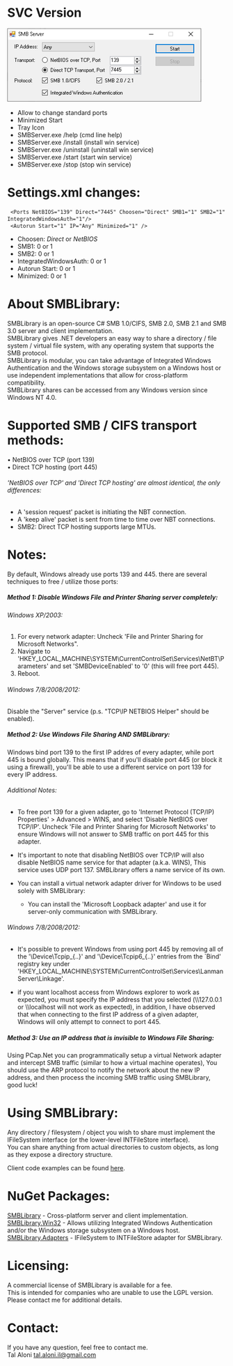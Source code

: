 **SVC Version**
================
<img src="Readme.png"/>  

- Allow to change standard ports     
- Minimized Start           
- Tray Icon
- SMBServer.exe /help             (cmd line help)              
- SMBServer.exe /install          (install win service)               
- SMBServer.exe /uninstall        (uninstall win service)               
- SMBServer.exe /start            (start win service)               
- SMBServer.exe /stop             (stop win service)           

Settings.xml changes:
=====================
```
 <Ports NetBIOS="139" Direct="7445" Choosen="Direct" SMB1="1" SMB2="1" IntegratedWindowsAuth="1"/>  
 <Autorun Start="1" IP="Any" Minimized="1" />
```
- Choosen: *Direct* or *NetBIOS*
- SMB1: 0 or 1       
- SMB2: 0 or 1
- IntegratedWindowsAuth: 0 or 1
- Autorun Start: 0 or 1     
- Minimized: 0 or 1         

About SMBLibrary:
=================
SMBLibrary is an open-source C# SMB 1.0/CIFS, SMB 2.0, SMB 2.1 and SMB 3.0 server and client implementation.  
SMBLibrary gives .NET developers an easy way to share a directory / file system / virtual file system, with any operating system that supports the SMB protocol.  
SMBLibrary is modular, you can take advantage of Integrated Windows Authentication and the Windows storage subsystem on a Windows host or use independent implementations that allow for cross-platform compatibility.  
SMBLibrary shares can be accessed from any Windows version since Windows NT 4.0.  

Supported SMB / CIFS transport methods:
=======================================
• NetBIOS over TCP (port 139)  
• Direct TCP hosting (port 445)

###### 'NetBIOS over TCP' and 'Direct TCP hosting' are almost identical, the only differences:
- A 'session request' packet is initiating the NBT connection.
- A 'keep alive' packet is sent from time to time over NBT connections.
- SMB2: Direct TCP hosting supports large MTUs.

Notes:
======
By default, Windows already use ports 139 and 445. there are several techniques to free / utilize those ports:

##### Method 1: Disable Windows File and Printer Sharing server completely:
###### Windows XP/2003:
1. For every network adapter: Uncheck 'File and Printer Sharing for Microsoft Networks".
2. Navigate to 'HKEY_LOCAL_MACHINE\SYSTEM\CurrentControlSet\Services\NetBT\Parameters' and set 'SMBDeviceEnabled' to '0' (this will free port 445).
3. Reboot.

###### Windows 7/8/2008/2012:
Disable the "Server" service (p.s. "TCP\IP NETBIOS Helper" should be enabled).

##### Method 2: Use Windows File Sharing AND SMBLibrary:
Windows bind port 139 to the first IP addres of every adapter, while port 445 is bound globally.
This means that if you'll disable port 445 (or block it using a firewall), you'll be able to use a different service on port 139 for every IP address.

###### Additional Notes:
* To free port 139 for a given adapter, go to 'Internet Protocol (TCP/IP) Properties' > Advanced > WINS, and select 'Disable NetBIOS over TCP/IP'.
Uncheck 'File and Printer Sharing for Microsoft Networks' to ensure Windows will not answer to SMB traffic on port 445 for this adapter.

* It's important to note that disabling NetBIOS over TCP/IP will also disable NetBIOS name service for that adapter (a.k.a. WINS), This service uses UDP port 137.
SMBLibrary offers a name service of its own.

* You can install a virtual network adapter driver for Windows to be used solely with SMBLibrary:
  - You can install the 'Microsoft Loopback adapter' and use it for server-only communication with SMBLibrary.

###### Windows 7/8/2008/2012:
* It's possible to prevent Windows from using port 445 by removing all of the '\Device\Tcpip_{..}' and '\Device\Tcpip6_{..}' entries from the `Bind' registry key under 'HKEY_LOCAL_MACHINE\SYSTEM\CurrentControlSet\Services\LanmanServer\Linkage'.  

* if you want localhost access from Windows explorer to work as expected, you must specify the IP address that you selected (\\\\127.0.0.1 or \\\\localhost will not work as expected), in addition, I have observed that when connecting to the first IP address of a given adapter, Windows will only attempt to connect to port 445.

##### Method 3: Use an IP address that is invisible to Windows File Sharing:
Using PCap.Net you can programmatically setup a virtual Network adapter and intercept SMB traffic (similar to how a virtual machine operates), You should use the ARP protocol to notify the network about the new IP address, and then process the incoming SMB traffic using SMBLibrary, good luck! 

Using SMBLibrary:
=================
Any directory / filesystem / object you wish to share must implement the IFileSystem interface (or the lower-level INTFileStore interface).  
You can share anything from actual directories to custom objects, as long as they expose a directory structure.  

Client code examples can be found [here](ClientExamples.md).

NuGet Packages:
===============
[SMBLibrary](https://www.nuget.org/packages/SMBLibrary/) - Cross-platform server and client implementation.  
[SMBLibrary.Win32](https://www.nuget.org/packages/SMBLibrary.Win32/) - Allows utilizing Integrated Windows Authentication and/or the Windows storage subsystem on a Windows host.  
[SMBLibrary.Adapters](https://www.nuget.org/packages/SMBLibrary.Adapters/) - IFileSystem to INTFileStore adapter for SMBLibrary.  

Licensing:
==========
A commercial license of SMBLibrary is available for a fee.  
This is intended for companies who are unable to use the LGPL version.  
Please contact me for additional details.  

Contact:
========
If you have any question, feel free to contact me.  
Tal Aloni <tal.aloni.il@gmail.com>
